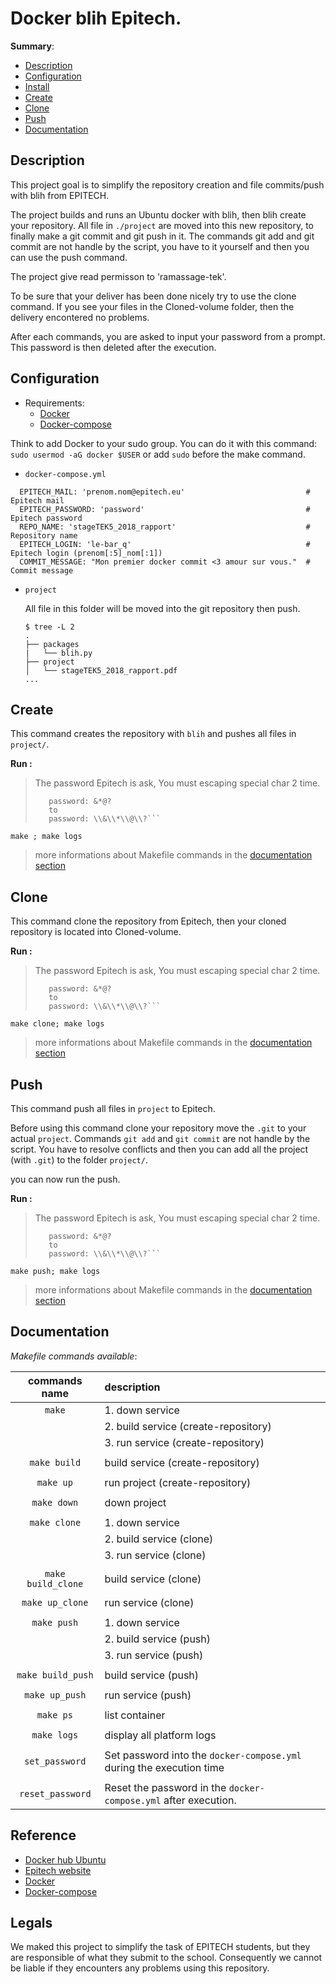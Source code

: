 # Docker blih Epitech.

__Summary__:

- [Description](#description)
- [Configuration](#configuration)
- [Install](#install)
- [Create](#create)
- [Clone](#clone)
- [Push](#push)
- [Documentation](#documentation)

## Description

This project goal is to simplify the repository creation and file commits/push with blih from EPITECH.

The project builds and runs an Ubuntu docker with blih, then blih create your repository.
All file in `./project` are moved into this new repository, to finally make a git commit and git push in it.
The commands git add and git commit are not handle by the script, you have to it yourself and then you can use the push command.

The project give read permisson to 'ramassage-tek'.

To be sure that your deliver has been done nicely try to use the clone command. If you see your files in the Cloned-volume folder, then the delivery encontered no problems.

After each commands, you are asked to input your password from a prompt. This password is then deleted after the execution.

## Configuration

- Requirements:
  - [Docker](https://www.docker.com)
  - [Docker-compose](https://docs.docker.com/compose/)

Think to add Docker to your sudo group. You can do it with this command: `sudo usermod -aG docker $USER` or add `sudo` before the make command. 

- `docker-compose.yml`
```
  EPITECH_MAIL: 'prenom.nom@epitech.eu'                           # Epitech mail
  EPITECH_PASSWORD: 'password'                                    # Epitech password
  REPO_NAME: 'stageTEK5_2018_rapport'                             # Repository name
  EPITECH_LOGIN: 'le-bar_q'                                       # Epitech login (prenom[:5]_nom[:1])
  COMMIT_MESSAGE: "Mon premier docker commit <3 amour sur vous."  # Commit message
```
- `project`

  All file in this folder will be moved into the git repository then push.
  ```
  $ tree -L 2
  .
  ├── packages
  |   └── blih.py
  ├── project
  │   └── stageTEK5_2018_rapport.pdf
  ...
  ```

## Create

This command creates the repository with `blih` and pushes all files in `project/`.

__Run :__

>
> The password Epitech is ask, You must escaping special char 2 time.
>
>   ```ex:
>      password: &*@?
>      to
>      password: \\&\\*\\@\\?```
>

```
make ; make logs
```
> more informations about Makefile commands in the [documentation section](#documentation)

## Clone

This command clone the repository from Epitech, then your cloned repository is located into Cloned-volume.

__Run :__

>
> The password Epitech is ask, You must escaping special char 2 time.
>
>   ```ex:
>      password: &*@?
>      to
>      password: \\&\\*\\@\\?```
>

```
make clone; make logs
```
> more informations about Makefile commands in the [documentation section](#documentation)

## Push

This command push all files in `project` to Epitech.

Before using this command clone your repository move the `.git` to your actual `project`.
Commands `git add` and `git commit` are not handle by the script. You have to resolve conflicts and then you can add all the project (with `.git`) to the folder `project/`.

you can now run the push.

__Run :__

>
> The password Epitech is ask, You must escaping special char 2 time.
>
>   ```ex:
>      password: &*@?
>      to
>      password: \\&\\*\\@\\?```
>

```
make push; make logs
```
> more informations about Makefile commands in the [documentation section](#documentation)

## Documentation

_Makefile commands available_:

| **commands name**  | **description**                                                      |
|:------------------:|:-------------------------------------------------------------------- |
|       `make`       | 1. down service                                                      |
|                    | 2. build service (create-repository)                                 |
|                    | 3. run service (create-repository)                                   |
|                    |                                                                      |
|    `make build`    | build service (create-repository)                                    |
|                    |                                                                      |
|     `make up`      | run project (create-repository)                                      |
|                    |                                                                      |
|    `make down`     | down project                                                         |
|                    |                                                                      |
|    `make clone`    | 1. down service                                                      |
|                    | 2. build service (clone)                                             |
|                    | 3. run service (clone)                                               |
|                    |                                                                      |
| `make build_clone` | build service (clone)                                                |
|                    |                                                                      |
|  `make up_clone`   | run service (clone)                                                  |
|                    |                                                                      |
|    `make push`     | 1. down service                                                      |
|                    | 2. build service (push)                                              |
|                    | 3. run service (push)                                                |
|                    |                                                                      |
| `make build_push`  | build service (push)                                                 |
|                    |                                                                      |
|   `make up_push`   | run service (push)                                                   |
|                    |                                                                      |
|     `make ps`      | list container                                                       |
|                    |                                                                      |
|    `make logs`     | display all platform logs                                            |
|                    |                                                                      |
|   `set_password`   | Set password into the `docker-compose.yml` during the execution time |
|                    |                                                                      |
|  `reset_password`  | Reset the password in the `docker-compose.yml` after execution.      |

## Reference

- [Docker hub Ubuntu](https://hub.docker.com/_/ubuntu/)
- [Epitech website](http://www.epitech.eu)
- [Docker](https://www.docker.com)
- [Docker-compose](https://docs.docker.com/compose/)

## Legals
We maked this project to simplify the task of EPITECH students, but they are
responsible of what they submit to the school. Consequently we cannot be liable if
they encounters any problems using this repository.
